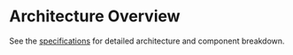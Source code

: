 # Architecture Overview

See the [specifications](../specs/Main.md) for detailed architecture and component breakdown.
